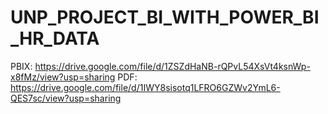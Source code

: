 # UNP_PROJECT_BI_WITH_POWER_BI_HR_DATA

PBIX: https://drive.google.com/file/d/1ZSZdHaNB-rQPvL54XsVt4ksnWp-x8fMz/view?usp=sharing
PDF: https://drive.google.com/file/d/1IWY8sisotq1LFRO6GZWv2YmL6-QES7sc/view?usp=sharing
